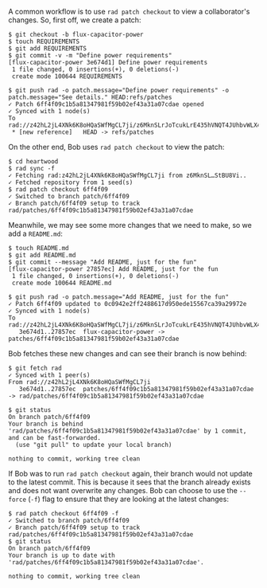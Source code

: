 A common workflow is to use `rad patch checkout` to view a
collaborator's changes. So, first off, we create a patch:

``` ~alice
$ git checkout -b flux-capacitor-power
$ touch REQUIREMENTS
$ git add REQUIREMENTS
$ git commit -v -m "Define power requirements"
[flux-capacitor-power 3e674d1] Define power requirements
 1 file changed, 0 insertions(+), 0 deletions(-)
 create mode 100644 REQUIREMENTS
```

``` ~alice (stderr)
$ git push rad -o patch.message="Define power requirements" -o patch.message="See details." HEAD:refs/patches
✓ Patch 6ff4f09c1b5a81347981f59b02ef43a31a07cdae opened
✓ Synced with 1 node(s)
To rad://z42hL2jL4XNk6K8oHQaSWfMgCL7ji/z6MknSLrJoTcukLrE435hVNQT4JUhbvWLX4kUzqkEStBU8Vi
 * [new reference]   HEAD -> refs/patches
```

On the other end, Bob uses `rad patch checkout` to view the patch:

``` ~bob
$ cd heartwood
$ rad sync -f
✓ Fetching rad:z42hL2jL4XNk6K8oHQaSWfMgCL7ji from z6MknSL…StBU8Vi..
✓ Fetched repository from 1 seed(s)
$ rad patch checkout 6ff4f09
✓ Switched to branch patch/6ff4f09
✓ Branch patch/6ff4f09 setup to track rad/patches/6ff4f09c1b5a81347981f59b02ef43a31a07cdae
```

Meanwhile, we may see some more changes that we need to make, so we
add a `README.md`:

``` ~alice
$ touch README.md
$ git add README.md
$ git commit --message "Add README, just for the fun"
[flux-capacitor-power 27857ec] Add README, just for the fun
 1 file changed, 0 insertions(+), 0 deletions(-)
 create mode 100644 README.md
```

``` ~alice (stderr)
$ git push rad -o patch.message="Add README, just for the fun"
✓ Patch 6ff4f09 updated to 0c0942e2ff2488617d950ede15567ca39a29972e
✓ Synced with 1 node(s)
To rad://z42hL2jL4XNk6K8oHQaSWfMgCL7ji/z6MknSLrJoTcukLrE435hVNQT4JUhbvWLX4kUzqkEStBU8Vi
   3e674d1..27857ec  flux-capacitor-power -> patches/6ff4f09c1b5a81347981f59b02ef43a31a07cdae
```

Bob fetches these new changes and can see their branch is now behind:

``` ~bob (stderr)
$ git fetch rad
✓ Synced with 1 peer(s)
From rad://z42hL2jL4XNk6K8oHQaSWfMgCL7ji
   3e674d1..27857ec  patches/6ff4f09c1b5a81347981f59b02ef43a31a07cdae -> rad/patches/6ff4f09c1b5a81347981f59b02ef43a31a07cdae
```

``` ~bob
$ git status
On branch patch/6ff4f09
Your branch is behind 'rad/patches/6ff4f09c1b5a81347981f59b02ef43a31a07cdae' by 1 commit, and can be fast-forwarded.
  (use "git pull" to update your local branch)

nothing to commit, working tree clean
```

If Bob was to run `rad patch checkout` again, their branch would not
update to the latest commit. This is because it sees that the branch
already exists and does not want overwrite any changes. Bob can choose
to use the `--force` (`-f`) flag to ensure that they are looking at
the latest changes:

``` ~bob
$ rad patch checkout 6ff4f09 -f
✓ Switched to branch patch/6ff4f09
✓ Branch patch/6ff4f09 setup to track rad/patches/6ff4f09c1b5a81347981f59b02ef43a31a07cdae
$ git status
On branch patch/6ff4f09
Your branch is up to date with 'rad/patches/6ff4f09c1b5a81347981f59b02ef43a31a07cdae'.

nothing to commit, working tree clean
```
